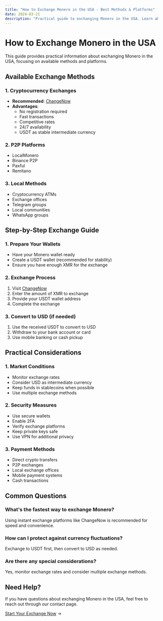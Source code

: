 ```yaml
---
title: "How to Exchange Monero in the USA - Best Methods & Platforms"
date: 2024-03-21
description: "Practical guide to exchanging Monero in the USA. Learn about available platforms and step-by-step instructions."
---
```


# How to Exchange Monero in the USA

This guide provides practical information about exchanging Monero in the USA, focusing on available methods and platforms.

## Available Exchange Methods

### 1. Cryptocurrency Exchanges

-   **Recommended**: [ChangeNow](https://changenow.io/?from=xmr&to=usdt)
-   **Advantages**:
    -   No registration required
    -   Fast transactions
    -   Competitive rates
    -   24/7 availability
    -   USDT as stable intermediate currency

### 2. P2P Platforms

-   LocalMonero
-   Binance P2P
-   Paxful
-   Remitano

### 3. Local Methods

-   Cryptocurrency ATMs
-   Exchange offices
-   Telegram groups
-   Local communities
-   WhatsApp groups

## Step-by-Step Exchange Guide

### 1. Prepare Your Wallets

-   Have your Monero wallet ready
-   Create a USDT wallet (recommended for stability)
-   Ensure you have enough XMR for the exchange

### 2. Exchange Process

1. Visit [ChangeNow](https://changenow.io/?from=xmr&to=usdt)
2. Enter the amount of XMR to exchange
3. Provide your USDT wallet address
4. Complete the exchange

### 3. Convert to USD (if needed)

1. Use the received USDT to convert to USD
2. Withdraw to your bank account or card
3. Use mobile banking or cash pickup

## Practical Considerations

### 1. Market Conditions

-   Monitor exchange rates
-   Consider USD as intermediate currency
-   Keep funds in stablecoins when possible
-   Use multiple exchange methods

### 2. Security Measures

-   Use secure wallets
-   Enable 2FA
-   Verify exchange platforms
-   Keep private keys safe
-   Use VPN for additional privacy

### 3. Payment Methods

-   Direct crypto transfers
-   P2P exchanges
-   Local exchange offices
-   Mobile payment systems
-   Cash transactions

## Common Questions

### What's the fastest way to exchange Monero?

Using instant exchange platforms like ChangeNow is recommended for speed and convenience.

### How can I protect against currency fluctuations?

Exchange to USDT first, then convert to USD as needed.

### Are there any special considerations?

Yes, monitor exchange rates and consider multiple exchange methods.

## Need Help?

If you have questions about exchanging Monero in the USA, feel free to reach out through our contact page.

[Start Your Exchange Now](https://changenow.io/?from=xmr&to=usdt) →
